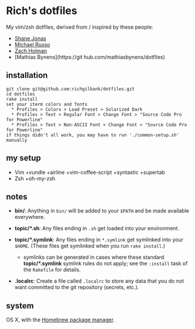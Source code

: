 Rich's dotfiles
==================
My vim/zsh dotfiles, derived from / inspired by these people:
- [Shane Jonas](https://github.com/shanejonas/dotfiles)
- [Michael Russo](https://github.com/mjrusso/dotfiles)
- [Zach Holman   ](https://github.com/holman/dotfiles)
- [Mathias Bynens](https://git   hub.com/mathiasbynens/dotfiles)

installation
------------

    git clone git@github.com:richgilbank/dotfiles.git
    cd dotfiles
    rake install
    set your iterm colors and fonts
      * Profiles > Colors > Load Preset > Solarized Dark
      * Profiles > Text > Regular Font > Change Font > "Source Code Pro for Powerline"
      * Profiles > Text > Non-ASCII Font > Change Font > "Source Code Pro for Powerline"
    if things didn't all work, you may have to run './common-setup.sh' manually

my setup
--------
- Vim +vundle +airline +vim-coffee-script +syntastic +supertab
- Zsh +oh-my-zsh

notes
-----

- **bin/**: Anything in `bin/` will be added to your `$PATH` and be made
  available everywhere.

- **topic/\*.sh**: Any files ending in `.sh` get loaded into your environment.

- **topic/\*.symlink**: Any files ending in `*.symlink` get symlinked into
  your `$HOME`. (These files get symlinked when you run `rake install`.)

  - symlinks can be generated in cases where these standard **topic/\*.symlink**
  symlink rules do not apply; see the `:install` task of the `Rakefile` for details.

- **.localrc**: Create a file called `.localrc` to store any data that you do
  not want committed to the git repository (secrets, etc.).

system
------

OS X, with the [Homebrew package manager](http://mxcl.github.com/homebrew/).
